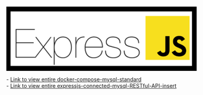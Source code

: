 <p align="center">
    <img src="./expressJS_logo.png" alt="expressJS_logo" style="display: block; margin: 0 auto;">
</p>

<div align="left">
   - <a href="./001-docker-compose-mysql-standard">Link to view entire docker-compose-mysql-standard</a>
</div>

<div align="left">
   - <a href="./expressjs-connected-mysql-RESTful-API-insert">Link to view entire expressjs-connected-mysql-RESTful-API-insert</a>
</div>